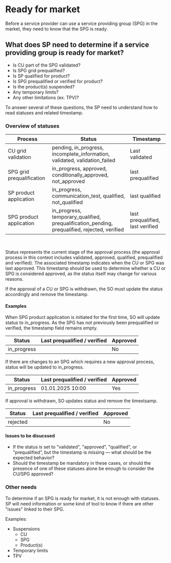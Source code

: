 # Ready for market

Before a service provider can use a service providing group (SPG) in the market,
they need to know that the SPG is ready.

## What does SP need to determine if a service providing group is ready for market?

* Is CU part of the SPG validated?
* Is SPG grid prequalified?
* Is SP qualified for product?
* Is SPG prequalified or verified for product?
* Is the product(s) suspended?
* Any temporary limits?
* Any other limitations (ex. TPV)?

To answer several of these questions, the SP need to understand how to read
statuses and related timestamp.

### Overview of statuses

| Process                   | Status                                                                                       | Timestamp                        |
|---------------------------|----------------------------------------------------------------------------------------------|----------------------------------|
| CU grid validation        | pending, in_progress, incomplete_information, validated, validation_failed                   | Last validated                   |
| SPG grid prequalification | in_progress, approved, conditionally_approved, not_approved                                  | last prequalified                |
| SP product application    | in_progress, communication_test, qualified, not_qualified                                    | last qualified                   |
| SPG product application   | in_progress, temporary_qualified, prequalification_pending, prequalified, rejected, verified | last prequalified, last verified |

<br>

Status represents the current stage of the approval process (the approval
process in this context includes validated, approved, qualified, prequalified
and verified). The associated timestamp indicates when the CU or SPG was last
approved. This timestamp should be used to determine whether a CU or SPG is
considered approved, as the status itself may change for various reasons.

If the approval of a CU or SPG is withdrawn, the SO must update the status
accordingly and remove the timestamp.

#### Examples

When SPG product application is initiated for the first time, SO will update
status to in_progress. As the SPG has not previously been prequalified or
verified, the timestamp field remains empty.

| Status      | Last prequalified / verified | Approved |
|-------------|------------------------------|----------|
| in_progress |                              | No       |

If there are changes to an SPG which requires a new approval process, status
will be updated to in_progress.

| Status      | Last prequalified / verified | Approved |
|-------------|------------------------------|----------|
| in_progress | 01.01.2025 10:00             | Yes      |

If approval is withdrawn, SO updates status and remove the timestsamp.

| Status   | Last prequalified / verified | Approved |
|----------|------------------------------|----------|
| rejected |                              | No       |

#### Issues to be disucssed

* If the status is set to "validated", "approved", "qualified", or
  "prequalified", but the timestamp is missing — what should be the expected
  behavior?
* Should the timestamp be mandatory in these cases, or should the presence of
  one of these statuses alone be enough to consider the CU/SPG approved?

### Other needs

To determine if an SPG is ready for market, it is not enough with statuses. SP
will need information or some kind of tool to know if there are other "issues"
linked to their SPG.

Examples:

* Suspensions
    * CU
    * SPG
    * Product(s)
* Temporary limits
* TPV
